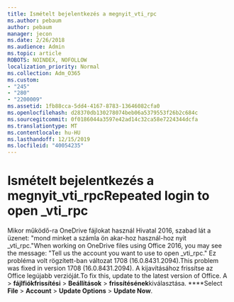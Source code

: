 ```yaml
---
title: Ismételt bejelentkezés a megnyit_vti_rpc
ms.author: pebaum
author: pebaum
manager: jecon
ms.date: 2/26/2018
ms.audience: Admin
ms.topic: article
ROBOTS: NOINDEX, NOFOLLOW
localization_priority: Normal
ms.collection: Adm_O365
ms.custom:
- "245"
- "280"
- "2200009"
ms.assetid: 1fb88cca-5dd4-4167-8783-13646082cfa0
ms.openlocfilehash: d28370db130278074beb06a5379553f26b2c684c
ms.sourcegitcommit: 0f0186044a3597e42ad14c32ca58e7224344dcfa
ms.translationtype: MT
ms.contentlocale: hu-HU
ms.lasthandoff: 12/15/2019
ms.locfileid: "40054235"
---
```

# <a name="repeated-login-to-open-_vti_rpc"></a><span data-ttu-id="e4137-102">Ismételt bejelentkezés a megnyit_vti_rpc</span><span class="sxs-lookup"><span data-stu-id="e4137-102">Repeated login to open _vti_rpc</span></span>

<span data-ttu-id="e4137-103">Mikor működő-ra OneDrive fájlokat használ Hivatal 2016, szabad lát a üzenet: "mond minket a számla ön akar-hoz használ-hoz nyit _vti_rpc."</span><span class="sxs-lookup"><span data-stu-id="e4137-103">When working on OneDrive files using Office 2016, you may see the message: "Tell us the account you want to use to open _vti_rpc."</span></span> <span data-ttu-id="e4137-104">Ez probléma volt rögzített-ban változat 1708 (16.0.8431.2094).</span><span class="sxs-lookup"><span data-stu-id="e4137-104">This problem was fixed in version 1708 (16.0.8431.2094).</span></span> <span data-ttu-id="e4137-105">A kijavításához frissítse az Office legújabb verzióját.</span><span class="sxs-lookup"><span data-stu-id="e4137-105">To fix this, update to the latest version of Office.</span></span> <span data-ttu-id="e4137-106">A \> **fájlfiókfrissítési** \> **Beállítások** \> **frissítésének**kiválasztása. \*\*\*\*</span><span class="sxs-lookup"><span data-stu-id="e4137-106">Select **File** \> **Account** \> **Update Options** \> **Update Now**.</span></span>
  